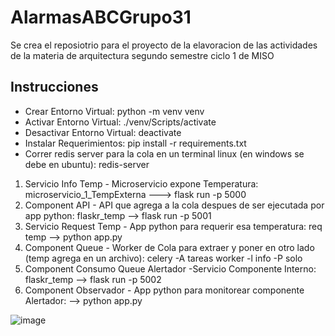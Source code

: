 # AlarmasABCGrupo31
Se crea el reposiotrio para el proyecto de la elavoracion de las actividades de la materia de arquitectura segundo semestre ciclo 1 de MISO

## Instrucciones

* Crear Entorno Virtual: python -m venv venv
* Activar Entorno Virtual: ./venv/Scripts/activate
* Desactivar Entorno Virtual: deactivate
* Instalar Requerimientos: pip install -r requirements.txt
* Correr redis server para la cola en un terminal linux (en windows se debe en ubuntu): redis-server
1. Servicio Info Temp - Microservicio expone Temperatura: microservicio_1_TempExterna ---> flask run -p 5000
2. Component API - API que agrega a la cola despues de ser ejecutada por app python: flaskr_temp --> flask run -p 5001
3. Servicio Request Temp - App python para requerir esa temperatura: req temp --> python app.py
4. Component Queue - Worker de Cola para extraer y poner en otro lado (temp agrega en un archivo): celery -A tareas worker -l info -P solo
5. Component Consumo Queue Alertador -Servicio Componente Interno: flaskr_temp --> flask run -p 5002
6. Component Observador - App python para monitorear componente Alertador: --> python app.py

![image](https://user-images.githubusercontent.com/98674577/189456191-afd0fb97-7fb1-44c6-862b-d831ecaada0a.png)

